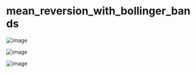 # mean_reversion_with_bollinger_bands

![image](https://github.com/RonSheoran123/mean_reversion_with_bollinger_bands/assets/106268100/9a3a478c-f4e6-404a-b8bd-1bbe8235bebf)

![image](https://github.com/RonSheoran123/mean_reversion_with_bollinger_bands/assets/106268100/4f1a2d43-7463-477c-a024-d8d43ccbdb1e)

![image](https://github.com/RonSheoran123/mean_reversion_with_bollinger_bands/assets/106268100/2dcb0fa2-4bcd-49d3-ba36-7d63abdc296f)
